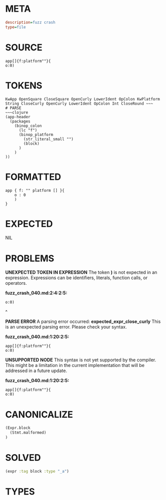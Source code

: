# META
~~~ini
description=fuzz crash
type=file
~~~
# SOURCE
~~~roc
app[]{f:platform""}{
o:0)
~~~
# TOKENS
~~~text
KwApp OpenSquare CloseSquare OpenCurly LowerIdent OpColon KwPlatform String CloseCurly OpenCurly LowerIdent OpColon Int CloseRound ~~~
# PARSE
~~~clojure
(app-header
  (packages
    (binop_colon
      (lc "f")
      (binop_platform
        (str_literal_small "")
        (block)
      )
    )
))
~~~
# FORMATTED
~~~roc
app { f: "" platform [] }{
	o : 0
	)
}
~~~
# EXPECTED
NIL
# PROBLEMS
**UNEXPECTED TOKEN IN EXPRESSION**
The token **)** is not expected in an expression.
Expressions can be identifiers, literals, function calls, or operators.

**fuzz_crash_040.md:2:4:2:5:**
```roc
o:0)
```
   ^


**PARSE ERROR**
A parsing error occurred: **expected_expr_close_curly**
This is an unexpected parsing error. Please check your syntax.

**fuzz_crash_040.md:1:20:2:5:**
```roc
app[]{f:platform""}{
o:0)
```


**UNSUPPORTED NODE**
This syntax is not yet supported by the compiler.
This might be a limitation in the current implementation that will be addressed in a future update.

**fuzz_crash_040.md:1:20:2:5:**
```roc
app[]{f:platform""}{
o:0)
```


# CANONICALIZE
~~~clojure
(Expr.block
  (Stmt.malformed)
)
~~~
# SOLVED
~~~clojure
(expr :tag block :type "_a")
~~~
# TYPES
~~~roc
~~~
